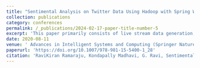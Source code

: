 ```yaml
---
title: "Sentimental Analysis on Twitter Data Using Hadoop with Spring Web MVC"
collection: publications
category: conferences
permalink: /_publications/2024-02-17-paper-title-number-5
excerpt: 'This paper primarily consists of live stream data generation, process and visualization through GUI based application for the results. The output will be visualized through Google Charts. Opinion Tweet results will be displayed in the form of pie charts.'
date: 2020-08-11
venue: ' Advances in Intelligent Systems and Computing (Springer Nature) 2020'
paperurl: 'https://doi.org/10.1007/978-981-15-5400-1_28'
citation: 'RaviKiran Ramaraju, Kondapally Madhavi, G. Ravi, Sentimental Analysis on Twitter Data Using Hadoop with Spring Web MVC. Intelligent System Design. Advances in Intelligent Systems and Computing (Springer Nature), vol 1171. Springer, Singapore, pp. 265–273, 2020'
---
```


